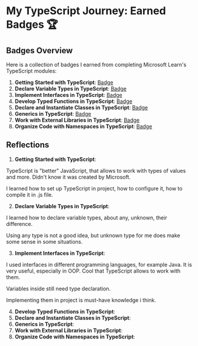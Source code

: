 # My TypeScript Journey: Earned Badges 🏆

## Badges Overview

Here is a collection of badges I earned from completing Microsoft Learn's TypeScript modules:

1. **Getting Started with TypeScript**: [Badge](https://learn.microsoft.com/api/achievements/share/ru-ru/z1ll1ax-3893/WZCERSBN?sharingId=2582D21C5D9CC3B7)
2. **Declare Variable Types in TypeScript**: [Badge](https://learn.microsoft.com/api/achievements/share/ru-ru/z1ll1ax-3893/74NT4XWZ?sharingId=2582D21C5D9CC3B7)
3. **Implement Interfaces in TypeScript**: [Badge](https://learn.microsoft.com/api/achievements/share/ru-ru/z1ll1ax-3893/J9EW3HHT?sharingId=2582D21C5D9CC3B7)
4. **Develop Typed Functions in TypeScript**: [Badge](badge-link)
5. **Declare and Instantiate Classes in TypeScript**: [Badge](badge-link)
6. **Generics in TypeScript**: [Badge](badge-link)
7. **Work with External Libraries in TypeScript**: [Badge](badge-link)
8. **Organize Code with Namespaces in TypeScript**: [Badge](badge-link)

## Reflections

1. **Getting Started with TypeScript**:

TypeScript is "better" JavaScript, that allows to work with types of values and more. Didn't know it was created by Microsoft.

I learned how to set up TypeScript in project, how to configure it, how to compile it in .js file.

2. **Declare Variable Types in TypeScript**:

I learned how to declare variable types, about any, unknown, their difference.

Using any type is not a good idea, but unknown type for me does make some sense in some situations.

3. **Implement Interfaces in TypeScript**:

I used interfaces in different programming languages, for example Java. It is very useful, especially in OOP. Cool that TypeScript allows to work with them.

Variables inside still need type declaration.

Implementing them in project is must-have knowledge i think. 

4. **Develop Typed Functions in TypeScript**:
5. **Declare and Instantiate Classes in TypeScript**:
6. **Generics in TypeScript**:
7. **Work with External Libraries in TypeScript**:
8. **Organize Code with Namespaces in TypeScript**: